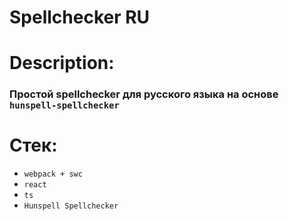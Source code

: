 # Spellchecker RU

# Description:

### Простой spellchecker для русского языка на основе `hunspell-spellchecker`

# Стек:

- `webpack + swc`
- `react`
- `ts`
- `Hunspell Spellchecker`